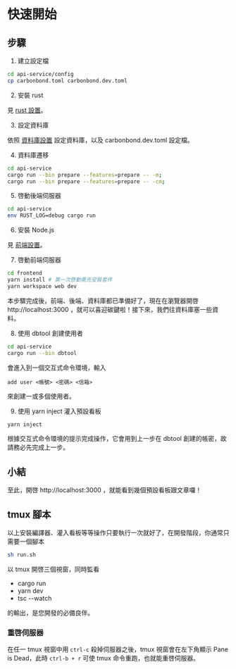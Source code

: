 # 快速開始

## 步驟

1. 建立設定檔
```sh
cd api-service/config
cp carbonbond.toml carbonbond.dev.toml
```

2. 安裝 rust

見 [rust 設置](./rust設置.md#安裝)。

3. 設定資料庫

依照 [資料庫設置](./資料庫設置.md) 設定資料庫，以及 carbonbond.dev.toml 設定檔。

4. 資料庫遷移
```sh
cd api-service
cargo run --bin prepare --features=prepare -- -m;
cargo run --bin prepare --features=prepare -- -cm;
```

5. 啓動後端伺服器
```sh
cd api-service
env RUST_LOG=debug cargo run
```

6. 安裝 Node.js

見 [前端設置](./前端設置.md#安裝)。

7. 啓動前端伺服器
```sh
cd frontend
yarn install # 第一次啓動需先安裝套件
yarn workspace web dev
```
本步驟完成後，前端、後端、資料庫都已準備好了，現在在瀏覽器開啓 http://localhost:3000 ，就可以喜迎碳鍵啦！接下來，我們往資料庫塞一些資料。 


8. 使用 dbtool 創建使用者
```sh
cd api-service
cargo run --bin dbtool
```
會進入到一個交互式命令環境，輸入
```
add user <帳號> <密碼> <信箱>
```
來創建一或多個使用者。

9. 使用 yarn inject 灌入預設看板
```sh
yarn inject
```
根據交互式命令環境的提示完成操作，它會用到上一步在 dbtool 創建的帳密，故請務必先完成上一步。

## 小結
至此，開啓 http://localhost:3000 ，就能看到幾個預設看板跟文章囉！

## tmux 腳本
以上安裝編譯器、灌入看板等等操作只要執行一次就好了，在開發階段，你通常只需要一個腳本
```sh
sh run.sh
```
以 tmux 開啓三個視窗，同時監看
- cargo run
- yarn dev
- tsc --watch

的輸出，是您開發的必備良伴。

### 重啓伺服器

在任一 tmux 視窗中用 `ctrl-c` 殺掉伺服器之後，tmux 視窗會在左下角顯示 Pane is Dead，此時 `ctrl-b + r` 可使 tmux 命令重跑，也就能重啓伺服器。
